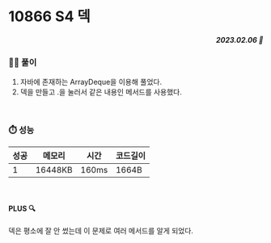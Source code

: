 # 10866 S4 덱
##### <p align="right"> 2023.02.06 📆 </p>


### 👩‍🏫 풀이
1.  자바에 존재하는 ArrayDeque을 이용해 풀었다.
2.  덱을 만들고 .을 눌러서 같은 내용인 메서드를 사용했다.

<br>

### ⏱️ 성능
<!-- 테이블 -->
성공 |메모리 | 시간 | 코드길이
---|---|---|---|
1|16448KB|160ms|1664B

<br>

#### PLUS 🔍
덱은 평소에 잘 안 썼는데 이 문제로 여러 메서드를 알게 되었다.
